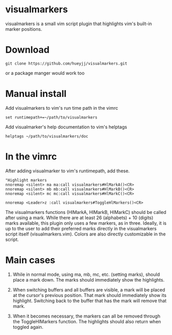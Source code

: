 visualmarkers
======

visualmarkers is a small vim script plugin that highlights vim's built-in marker positions.

Download
=======

    git clone https://github.com/hueyjj/visualmarkers.git

or a package manger would work too

Manual install
=======

Add visualmarkers to vim's run time path in the vimrc

    set runtimepath+=~/path/to/visualmarkers

Add visualmarker's help documentation to vim's helptags

    helptags ~/path/to/visualmarkers/doc

In the vimrc
======
After adding visualmarker to vim's runtimepath, add these.

    "Highlight markers
    nnoremap <silent> ma ma:call visualmarkers#HlMarkA()<CR>
    nnoremap <silent> mb mb:call visualmarkers#HlMarkB()<CR>
    nnoremap <silent> mc mc:call visualmarkers#HlMarkC()<CR>
    
    nnoremap <Leader>z :call visualmarkers#ToggleHlMarkers()<CR>

The visualmarkers functions (HlMarkA, HlMarkB, HlMarkC) should be called after using a mark. While there
are at least 26 (alphabets) + 10 (digits) marks available, this plugin only uses a few markers, as in three.
Ideally, it is up to the user to add their preferred marks directly in the visualmarkers script itself (visualmarkers.vim).
Colors are also directly customizable in the script.

Main cases
=======
1) While in normal mode, using ma, mb, mc, etc. (setting marks), should place a mark down. The marks should
immediately show the highlights.

2) When switching buffers and all buffers are visible, a mark will be placed at the cursor's previous position. That
mark should immediately show its highlight. Switching back to the buffer that has the mark will remove that mark.

3) When it becomes necessary, the markers can all be removed through the ToggleHlMarkers function. The
highlights should also return when toggled again.

